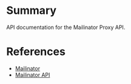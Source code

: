 # Summary

API documentation for the Mailinator Proxy API.



# References

- [Mailinator](https://www.mailinator.com/)
- [Mailinator API](https://www.mailinator.com/docs/index.html#the-mailinator-api)
